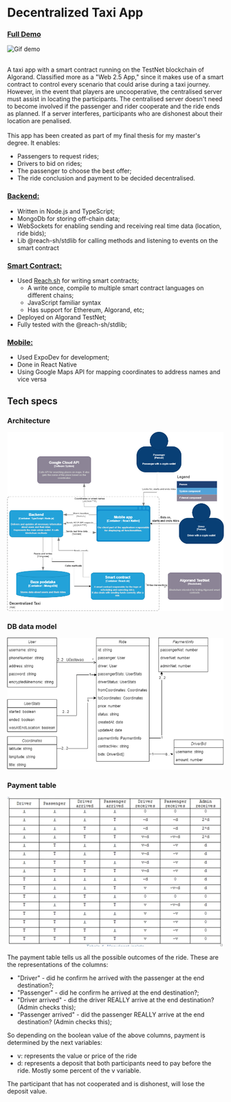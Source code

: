 # Decentralized Taxi App  
### [Full Demo](https://youtu.be/qmGPU88ZN5M) <br>  
![Gif demo](https://media.giphy.com/media/v1.Y2lkPTc5MGI3NjExbXN5eDZvMjhuM2RxdW90NWlkZGRpZG81N3J6dm16aXc4am81b3hleCZlcD12MV9pbnRlcm5hbF9naWZfYnlfaWQmY3Q9Zw/2uZqZt1Gwq8HEkPFFG/giphy.gif)

<br>  
A taxi app with a smart contract running on the TestNet blockchain of Algorand. Classified more as a "Web 2.5 App," since it makes use of a smart contract to control every scenario that could arise during a taxi journey. However, in the event that players are uncooperative, the centralised server must assist in locating the participants. The centralised server doesn't need to become involved if the passenger and rider cooperate and the ride ends as planned. If a server interferes, participants who are dishonest about their location are penalised.
<br>
<br>
This app has been created as part of my final thesis for my master's degree. It enables:  

- Passengers to request rides;
- Drivers to bid on rides;
- The passenger to choose the best offer;
- The ride conclusion and payment to be decided decentralised.

### <b>[Backend:](https://github.com/MilanBrkic/decentralized-taxi-backend)</b>  
- Written in Node.js and TypeScript;  
- MongoDb for storing off-chain data;  
- WebSockets for enabling sending and receiving real time data (location, ride bids);  
- Lib @reach-sh/stdlib for calling methods and listening to events on the smart contract

  
### <b>[Smart Contract:](https://github.com/MilanBrkic/decentralized-taxi-blockchain)</b>  
- Used [Reach.sh](https://www.reach.sh/) for writing smart contracts;
	- A write once, compile to multiple smart contract languages on different chains;
	- JavaScript familiar syntax
	- Has support for Ethereum, Algorand, etc;
- Deployed on Algorand TestNet;
- Fully tested with the @reach-sh/stdlib;

  
### <b>[Mobile:](https://github.com/MilanBrkic/decentralized-taxi-mobile)</b>  
- Used ExpoDev for development;
- Done in React Native
- Using Google Maps API for mapping coordinates to address names and vice versa

## Tech specs

### Architecture
<img src="https://github.com/MilanBrkic/decentralized-taxi/blob/main/High_level_architecture.png" alt="App architecture" width="600"/>

### DB data model
<img src="https://github.com/MilanBrkic/decentralized-taxi/blob/main/Db_data_model.png" alt="Data model" width="600"/>

### Payment table
<img src="https://github.com/MilanBrkic/decentralized-taxi/blob/main/table_of_payments.png" alt="Payment table" width="600"/>

The payment table tells us all the possible outcomes of the ride. These are the representations of the columns:
- "Driver" - did he confirm he arrived with the passenger at the end destination?;
- "Passenger" - did he confirm he arrived at the end destination?;
- "Driver arrived" - did the driver REALLY arrive at the end destination? (Admin checks this);
- "Passenger arrived" - did the passenger REALLY arrive at the end destination? (Admin checks this);

So depending on the boolean value of the above columns, payment is determined by the next variables:
- v: represents the value or price of the ride
- d: represents a deposit that both participants need to pay before the ride. Mostly some percent of the v variable.

The participant that has not cooperated and is dishonest, will lose the deposit value.
